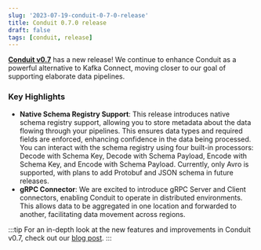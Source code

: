 ```yaml
---
slug: '2023-07-19-conduit-0-7-0-release'
title: Conduit 0.7.0 release
draft: false
tags: [conduit, release]
---
```


[**Conduit v0.7**](https://github.com/ConduitIO/conduit/releases/tag/v0.7.0) has a new release! We continue to enhance Conduit as a powerful alternative to Kafka Connect, moving closer to our goal of supporting elaborate data pipelines.

<!--truncate-->

### Key Highlights

- **Native Schema Registry Support**: This release introduces native schema registry support, allowing you to store metadata about the data flowing through your pipelines. This ensures data types and required fields are enforced, enhancing confidence in the data being processed. You can interact with the schema registry using four built-in processors: Decode with Schema Key, Decode with Schema Payload, Encode with Schema Key, and Encode with Schema Payload. Currently, only Avro is supported, with plans to add Protobuf and JSON schema in future releases.
- **gRPC Connector**: We are excited to introduce gRPC Server and Client connectors, enabling Conduit to operate in distributed environments. This allows data to be aggregated in one location and forwarded to another, facilitating data movement across regions.

:::tip
For an in-depth look at the new features and improvements in Conduit v0.7, check out our [blog post](https://meroxa.com/blog/conduit-0.7-is-here).
:::
